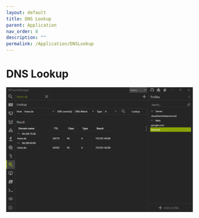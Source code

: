 ```yaml
---
layout: default
title: DNS Lookup
parent: Application
nav_order: 8
description: ""
permalink: /Application/DNSLookup
---
```


# DNS Lookup

![DNSLookup](DNSLookup.png)